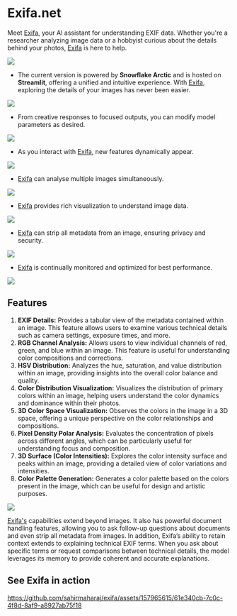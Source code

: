 # Exifa.net

Meet [Exifa](https://exifaa.streamlit.app/), your AI assistant for understanding EXIF data. Whether you're a researcher analyzing image data or a hobbyist curious about the details behind your photos, [Exifa](https://exifaa.streamlit.app/) is here to help. 

![](https://github.com/sahirmaharaj/exifa/blob/main/img/1.png)

- The current version is powered by **Snowflake Arctic** and is hosted on **Streamlit**, offering a unified and intuitive experience. With [Exifa](https://exifaa.streamlit.app/), exploring the details of your images has never been easier.

![](https://github.com/sahirmaharaj/exifa/assets/157965615/7c65e5d1-d41f-4c18-a3e8-16058901e52b)

- From creative responses to focused outputs, you can modify model parameters as desired.

![](https://github.com/sahirmaharaj/exifa/assets/157965615/5510d69a-7c0c-4795-b36e-f75eabbea473)

- As you interact with [Exifa](https://exifaa.streamlit.app/), new features dynamically appear.

![](https://github.com/sahirmaharaj/exifa/assets/157965615/11c5071d-29fd-4ef9-8316-25683e477e55)

- [Exifa](https://exifaa.streamlit.app/) can analyse multiple images simultaneously.

![](https://github.com/sahirmaharaj/exifa/assets/157965615/77c569aa-a65e-4337-94f2-972d7fbd5f90)

- [Exifa](https://exifaa.streamlit.app/) provides rich visualization to understand image data.

![](https://github.com/sahirmaharaj/exifa/assets/157965615/eacce5c2-4993-4f97-99ca-5a44aa97a03f)

- [Exifa](https://exifaa.streamlit.app/) can strip all metadata from an image, ensuring privacy and security.

![](https://github.com/sahirmaharaj/exifa/assets/157965615/7253a076-8805-46aa-8743-714cf1772866)

- [Exifa](https://exifaa.streamlit.app/) is continually monitored and optimized for best performance.

![](https://github.com/sahirmaharaj/exifa/assets/157965615/278084cf-dc5b-472e-b782-5f52187c00c7)

## Features

1. **EXIF Details:** Provides a tabular view of the metadata contained within an image. This feature allows users to examine various technical details such as camera settings, exposure times, and more.
2. **RGB Channel Analysis:** Allows users to view individual channels of red, green, and blue within an image. This feature is useful for understanding color compositions and corrections.
3. **HSV Distribution:** Analyzes the hue, saturation, and value distribution within an image, providing insights into the overall color balance and quality.
4. **Color Distribution Visualization:** Visualizes the distribution of primary colors within an image, helping users understand the color dynamics and dominance within their photos.
5. **3D Color Space Visualization:** Observes the colors in the image in a 3D space, offering a unique perspective on the color relationships and compositions.
6. **Pixel Density Polar Analysis:** Evaluates the concentration of pixels across different angles, which can be particularly useful for understanding focus and composition.
7. **3D Surface (Color Intensities):** Explores the color intensity surface and peaks within an image, providing a detailed view of color variations and intensities.
8. **Color Palette Generation:** Generates a color palette based on the colors present in the image, which can be useful for design and artistic purposes.

![](https://github.com/sahirmaharaj/exifa/assets/157965615/c0ceaec2-d335-40ee-af5b-489a01239df4)

[Exifa's](https://exifaa.streamlit.app/) capabilities extend beyond images. It also has powerful document handling features, allowing you to ask follow-up questions about documents and even strip all metadata from images. In addition, Exifa’s ability to retain context extends to explaining technical EXIF terms. When you ask about specific terms or request comparisons between technical details, the model leverages its memory to provide coherent and accurate explanations.

## See Exifa in action

https://github.com/sahirmaharaj/exifa/assets/157965615/61e340cb-7c0c-4f8d-8af9-a8927ab75f18
